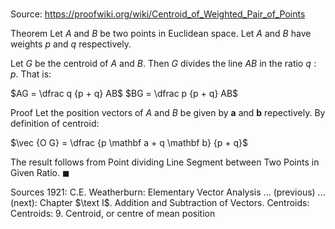 # 

Source: https://proofwiki.org/wiki/Centroid_of_Weighted_Pair_of_Points

Theorem
Let $A$ and $B$ be two points in Euclidean space.
Let $A$ and $B$ have weights $p$ and $q$ respectively.

Let $G$ be the centroid of $A$ and $B$.
Then $G$ divides the line $AB$ in the ratio $q : p$.
That is:

$AG = \dfrac q {p + q} AB$
$BG = \dfrac p {p + q} AB$


Proof
Let the position vectors of $A$ and $B$ be given by $\mathbf a$ and $\mathbf b$ repectively.
By definition of centroid:

$\vec {O G} = \dfrac {p \mathbf a + q \mathbf b} {p + q}$

The result follows from Point dividing Line Segment between Two Points in Given Ratio.
$\blacksquare$


Sources
1921: C.E. Weatherburn: Elementary Vector Analysis ... (previous) ... (next): Chapter $\text I$. Addition and Subtraction of Vectors. Centroids: Centroids: $9$. Centroid, or centre of mean position




